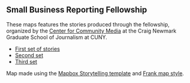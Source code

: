## Small Business Reporting Fellowship

These maps features the stories produced through the fellowship, organized by the [Center for Community Media](https://www.journalism.cuny.edu/centers/center-community-media/) at the Craig Newmark Graduate School of Journalism at CUNY.

- <a href='https://ccmnewmarkj.github.io/sbrf-map/first/' target='_blank'>First set of stories</a>
- <a href='https://ccmnewmarkj.github.io/sbrf-map/second/' target='_blank'>Second set</a>
- <a href='https://ccmnewmarkj.github.io/sbrf-map/third/' target='_blank'>Third set</a>

Map made using the [Mapbox Storytelling template](https://github.com/mapbox/storytelling) and [Frank map style](https://www.mapbox.com/gallery).
